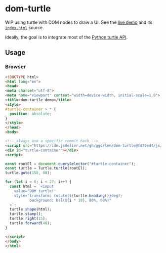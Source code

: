 # dom-turtle

WIP using turtle with DOM nodes to draw a UI. See the [live demo](https://ggorlen.github.io/dom-turtle) and its [`index.html`](index.html) source.

Ideally, the goal is to integrate most of the [Python turtle API](https://docs.python.org/3/library/turtle.html).

## Usage

### Browser

```html
<!DOCTYPE html>
<html lang="en">
<head>
<meta charset="utf-8">
<meta name="viewport" content="width=device-width, initial-scale=1.0">
<title>dom-turtle demo</title>
<style>
#turtle-container > * {
  position: absolute;
}
</style>
</head>
<body>

<!-- always use a specific commit hash -->
<script src="https://cdn.jsdelivr.net/gh/ggorlen/dom-turtle@fd70ed4/js/dom-turtle.js"></script>
<div id="turtle-container"></div>
<script>

const rootEl = document.querySelector("#turtle-container");
const turtle = Turtle.turtle(rootEl);
turtle.goto(150, 80);

for (let i = 0; i < 27; i++) {
  const html = `<input
    value="DOM turtle!"
    style="transform: rotate(${turtle.heading()}deg);
           background: hsl(${i * 10}, 80%, 60%)"
  >`;
  turtle.shape(html);
  turtle.stamp();
  turtle.right(15);
  turtle.forward(40);
}

</script>
</body>
</html>
```


